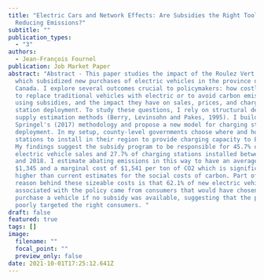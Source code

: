 ```yaml
---
title: "Electric Cars and Network Effects: Are Subsidies the Right Tool for
  Reducing Emissions?"
subtitle: ""
publication_types:
  - "3"
authors:
  - Jean-François Fournel
publication: Job Market Paper
abstract: "Abstract - This paper studies the impact of the Roulez Vert program,
  which subsidized new purchases of electric vehicles in the province of Quebec,
  Canada. I explore several outcomes crucial to policymakers: how costly it is
  to replace traditional vehicles with electric or to avoid carbon emissions
  using subsidies, and the impact they have on sales, prices, and charging
  station deployment. To study these questions, I rely on structural demand and
  supply estimation methods (Berry, Levinsohn and Pakes, 1995). I build on
  Springel's (2017) methodology and propose a new model for charging station
  deployment. In my setup, county-level governments choose where and how many
  stations to install in their region to provide charging capacity to EV owners.
  My findings suggest the subsidy program to be responsible for 45.7% of
  electric vehicle sales and 27.7% of charging stations installed between 2012
  and 2018. I estimate abating emissions in this way to have an average cost
  $1,345 and a marginal cost of $1,541 per ton of CO2 which is significantly
  higher than current estimates for the social costs of carbon. Part of the
  reason behind these sizeable costs is that 62.1% of new electric vehicle sales
  associated with the policy came from consumers that would have chosen not to
  purchase a vehicle if no subsidy was available, suggesting that the policy
  poorly targeted the right consumers. "
draft: false
featured: true
tags: []
image:
  filename: ""
  focal_point: ""
  preview_only: false
date: 2021-10-01T17:25:12.641Z
---
```

